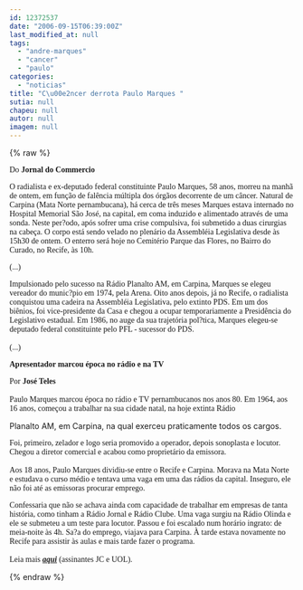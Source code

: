```yaml
---
id: 12372537
date: "2006-09-15T06:39:00Z"
last_modified_at: null
tags:
  - "andre-marques"
  - "cancer"
  - "paulo"
categories:
  - "noticias"
title: "C\u00e2ncer derrota Paulo Marques "
sutia: null
chapeu: null
autor: null
imagem: null
---
```

{% raw %}
<p><span style="font-family: Verdana;">Do <strong>Jornal do Commercio</strong></span></p>
<p><span style="font-family: Verdana;">O radialista e ex-deputado federal constituinte Paulo Marques, 58 anos, morreu na manh&atilde; de ontem, em fun&ccedil;&atilde;o de fal&ecirc;ncia m&uacute;ltipla dos &oacute;rg&atilde;os decorrente de um c&acirc;ncer. Natural de Carpina (Mata Norte pernambucana), h&aacute; cerca de tr&ecirc;s meses Marques estava internado no Hospital Memorial S&atilde;o Jos&eacute;, na capital, em coma induzido e alimentado atrav&eacute;s de uma sonda. Neste per?odo, ap&oacute;s sofrer uma crise compulsiva, foi submetido a duas cirurgias na cabe&ccedil;a. O corpo est&aacute; sendo velado no plen&aacute;rio da Assembl&eacute;ia Legislativa desde &agrave;s 15h30 de ontem. O enterro ser&aacute; hoje no Cemit&eacute;rio Parque das Flores, no Bairro do Curado, no Recife, &agrave;s 10h.</span></p>
<p><span style="font-family: Verdana;">(...)</span></p>
<p><span style="font-family: Verdana;">Impulsionado pelo sucesso na R&aacute;dio Planalto AM, em Carpina, Marques se elegeu vereador do munic?pio em 1974, pela Arena. Oito anos depois, j&aacute; no Recife, o radialista conquistou uma cadeira na Assembl&eacute;ia Legislativa, pelo extinto PDS. Em um dos bi&ecirc;nios, foi vice-presidente da Casa e chegou a ocupar temporariamente a Presid&ecirc;ncia do Legislativo estadual. Em 1986, no auge da sua trajet&oacute;ria pol?tica, Marques elegeu-se deputado federal constituinte pelo PFL - sucessor do PDS.<br /><br />(...)</span></p>
<p><span style="font-family: Verdana;"><strong>Apresentador marcou &eacute;poca no r&aacute;dio e na TV</strong></span></p>
<p><span style="font-family: Verdana;">Por <strong>Jos&eacute; Teles</strong><br /><br />Paulo Marques marcou &eacute;poca no r&aacute;dio e TV pernambucanos nos anos 80. Em 1964, aos 16 anos, come&ccedil;ou a trabalhar na sua cidade natal, na hoje extinta R&aacute;dio</span></p>
<p>Planalto AM, em Carpina, na qual exerceu praticamente todos os cargos.</p>
<p><span style="font-family: Verdana;">Foi, primeiro, zelador e logo seria promovido a operador, depois sonoplasta e locutor. Chegou a diretor comercial e acabou como propriet&aacute;rio da emissora.<br /><br />Aos 18 anos, Paulo Marques dividiu-se entre o Recife e Carpina. Morava na Mata Norte e estudava o curso m&eacute;dio e tentava uma vaga em uma das r&aacute;dios da capital. Inseguro, ele n&atilde;o foi at&eacute; as emissoras procurar emprego. </span></p>
<p><span style="font-family: Verdana;">Confessaria que n&atilde;o se achava ainda com capacidade de trabalhar em empresas de tanta hist&oacute;ria, como tinham a R&aacute;dio Jornal e R&aacute;dio Clube. Uma vaga surgiu na R&aacute;dio Olinda e ele se submeteu a um teste para locutor. Passou e foi escalado num hor&aacute;rio ingrato: de meia-noite &agrave;s 4h. Sa?a do emprego, viajava para Carpina. &Agrave; tarde estava novamente no Recife para assistir &agrave;s aulas e mais tarde fazer o programa.<br /><br />Leia mais <strong><em><a href="http://fivenews.sjcc.com.br/https:/jc3.uol.com.br/jornal/2006/09/15/not_200842.php" target="_blank" rel="noopener noreferrer">aqui</a></em></strong> (assinantes JC e UOL).</span></p>
{% endraw %}